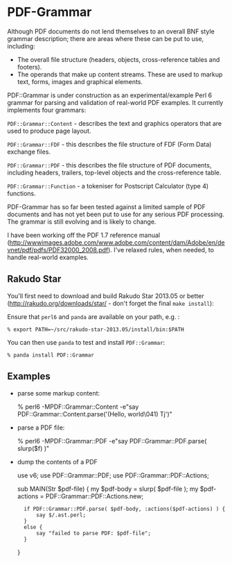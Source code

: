 PDF-Grammar
===========

Although PDF documents do not lend themselves to an overall BNF style grammar
description; there are areas where these can be put to use, including:

- The overall file structure (headers, objects, cross-reference tables and footers).
- The operands that make up content streams. These are used to markup text, forms,
images and graphical elements.

PDF::Grammar is under construction as an experimental/example Perl 6 grammar
for parsing and validation of real-world PDF examples. It currently implements
four grammars:

`PDF::Grammar::Content` - describes the text and graphics operators that are used to produce page layout.

`PDF::Grammar::FDF` - this describes the file structure of FDF (Form Data)
exchange files.

`PDF::Grammar::PDF` - this  describes the file structure of PDF documents,
including headers, trailers, top-level objects and the cross-reference table.

`PDF::Grammar::Function` - a tokeniser for Postscript Calculator (type 4) functions. 

PDF-Grammar has so far been tested against a limited sample of PDF documents
and has not yet been put to use for any serious PDF processing. The grammar is still evolving and is likely to change.

I have been working off the PDF 1.7 reference manual (http://wwwimages.adobe.com/www.adobe.com/content/dam/Adobe/en/devnet/pdf/pdfs/PDF32000_2008.pdf). I've
relaxed rules, when needed, to handle real-world examples.

Rakudo Star
-----------
You'll first need to download and build Rakudo Star 2013.05 or better (http://rakudo.org/downloads/star/ - don't forget the final `make install`):

Ensure that `perl6` and `panda` are available on your path, e.g. :

    % export PATH=~/src/rakudo-star-2013.05/install/bin:$PATH

You can then use `panda` to test and install `PDF::Grammar`:

    % panda install PDF::Grammar

Examples
--------

- parse some markup content:

    % perl6 -MPDF::Grammar::Content -e"say PDF::Grammar::Content.parse('(Hello, world\041) Tj')"

- parse a PDF file:

   % perl6 -MPDF::Grammar::PDF -e"say PDF::Grammar::PDF.parse( slurp($f) )"

- dump the contents of a PDF

    use v6;
    use PDF::Grammar::PDF;
    use PDF::Grammar::PDF::Actions;

    sub MAIN(Str $pdf-file) {
        my $pdf-body = slurp( $pdf-file );
        my $pdf-actions = PDF::Grammar::PDF::Actions.new;

        if PDF::Grammar::PDF.parse( $pdf-body, :actions($pdf-actions) ) {
            say $/.ast.perl;
        }
        else {
            say "failed to parse PDF: $pdf-file";
        }
    }